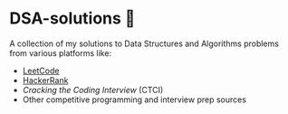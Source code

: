 # DSA-solutions 🚀

A collection of my solutions to Data Structures and Algorithms problems from various platforms like:

- [LeetCode](https://leetcode.com/)
- [HackerRank](https://www.hackerrank.com/)
- *Cracking the Coding Interview* (CTCI)
- Other competitive programming and interview prep sources

